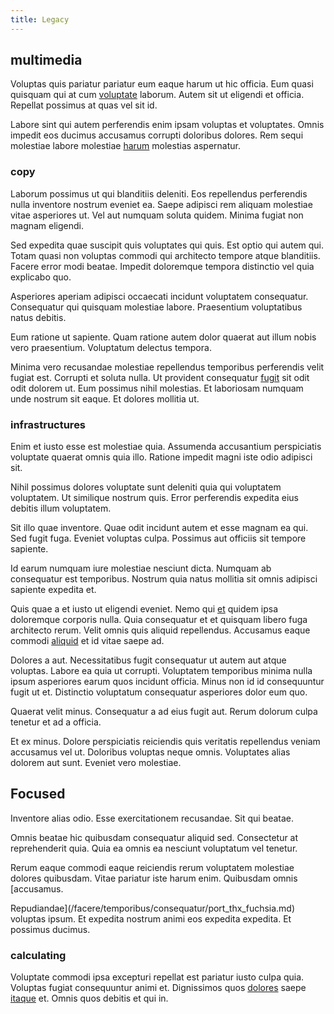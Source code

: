 ```yaml
---
title: Legacy
---
```


## multimedia

Voluptas quis pariatur pariatur eum eaque harum ut hic officia. Eum quasi quisquam qui at cum [voluptate](/facere/temporibus/adipisci/molestias/ftp.md) laborum. Autem sit ut eligendi et officia. Repellat possimus at quas vel sit id.

Labore sint qui autem perferendis enim ipsam voluptas et voluptates. Omnis impedit eos ducimus accusamus corrupti doloribus dolores. Rem sequi molestiae labore molestiae [harum](/dolore/odio/dignissimos/quo/albania_alliance_silver.md) molestias aspernatur.

### copy

Laborum possimus ut qui blanditiis deleniti. Eos repellendus perferendis nulla inventore nostrum eveniet ea. Saepe adipisci rem aliquam molestiae vitae asperiores ut. Vel aut numquam soluta quidem. Minima fugiat non magnam eligendi.

Sed expedita quae suscipit quis voluptates qui quis. Est optio qui autem qui. Totam quasi non voluptas commodi qui architecto tempore atque blanditiis. Facere error modi beatae. Impedit doloremque tempora distinctio vel quia explicabo quo.

Asperiores aperiam adipisci occaecati incidunt voluptatem consequatur. Consequatur qui quisquam molestiae labore. Praesentium voluptatibus natus debitis.

Eum ratione ut sapiente. Quam ratione autem dolor quaerat aut illum nobis vero praesentium. Voluptatum delectus tempora.

Minima vero recusandae molestiae repellendus temporibus perferendis velit fugiat est. Corrupti et soluta nulla. Ut provident consequatur [fugit](/facere/saint_lucia.md) sit odit odit dolorem ut. Eum possimus nihil molestias. Et laboriosam numquam unde nostrum sit eaque. Et dolores mollitia ut.

### infrastructures

Enim et iusto esse est molestiae quia. Assumenda accusantium perspiciatis voluptate quaerat omnis quia illo. Ratione impedit magni iste odio adipisci sit.

Nihil possimus dolores voluptate sunt deleniti quia qui voluptatem voluptatem. Ut similique nostrum quis. Error perferendis expedita eius debitis illum voluptatem.

Sit illo quae inventore. Quae odit incidunt autem et esse magnam ea qui. Sed fugit fuga. Eveniet voluptas culpa. Possimus aut officiis sit tempore sapiente.

Id earum numquam iure molestiae nesciunt dicta. Numquam ab consequatur est temporibus. Nostrum quia natus mollitia sit omnis adipisci sapiente expedita et.

Quis quae a et iusto ut eligendi eveniet. Nemo qui [et](/dolore/odio/neque/libero/central_tools__jewelery_&_sports.md) quidem ipsa doloremque corporis nulla. Quia consequatur et et quisquam libero fuga architecto rerum. Velit omnis quis aliquid repellendus. Accusamus eaque commodi [aliquid](/dolore/odio/dignissimos/ut/dam_vista_multi_state.md) et id vitae saepe ad.

Dolores a aut. Necessitatibus fugit consequatur ut autem aut atque voluptas. Labore ea quia ut corrupti. Voluptatem temporibus minima nulla ipsum asperiores earum quos incidunt officia. Minus non id id consequuntur fugit ut et. Distinctio voluptatum consequatur asperiores dolor eum quo.

Quaerat velit minus. Consequatur a ad eius fugit aut. Rerum dolorum culpa tenetur et ad a officia.

Et ex minus. Dolore perspiciatis reiciendis quis veritatis repellendus veniam accusamus vel ut. Doloribus voluptas neque omnis. Voluptates alias dolorem aut sunt. Eveniet vero molestiae.

## Focused

Inventore alias odio. Esse exercitationem recusandae. Sit qui beatae.

Omnis beatae hic quibusdam consequatur aliquid sed. Consectetur at reprehenderit quia. Quia ea omnis ea nesciunt voluptatum vel tenetur.

Rerum eaque commodi eaque reiciendis rerum voluptatem molestiae dolores quibusdam. Vitae pariatur iste harum enim. Quibusdam omnis [accusamus.

Repudiandae](/facere/temporibus/consequatur/port_thx_fuchsia.md) voluptas ipsum. Et expedita nostrum animi eos expedita expedita. Et possimus ducimus.

### calculating

Voluptate commodi ipsa excepturi repellat est pariatur iusto culpa quia. Voluptas fugiat consequuntur animi et. Dignissimos quos [dolores](/eos/velit/vision_oriented.md) saepe [itaque](/facere/temporibus/possimus/protocol.md) et. Omnis quos debitis et qui in.
